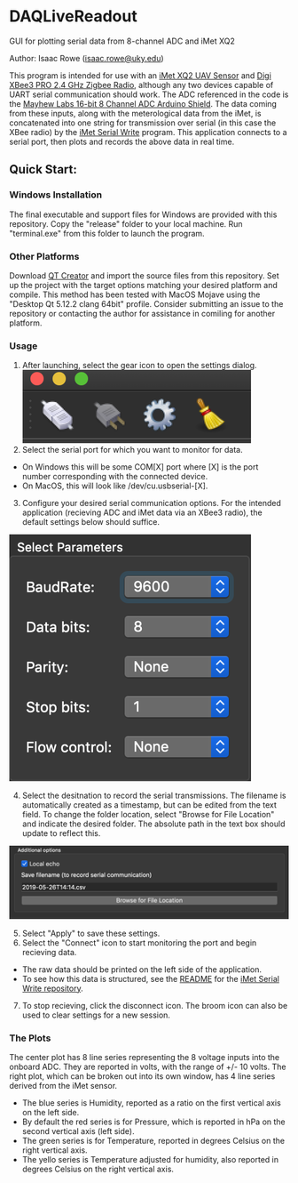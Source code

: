 # DAQLiveReadout
GUI for plotting serial data from 8-channel ADC and iMet XQ2

Author: Isaac Rowe (isaac.rowe@uky.edu)

This program is intended for use with an [iMet XQ2 UAV Sensor](http://www.intermetsystems.com/products/imet-xq2-uav-sensor) and [Digi XBee3 PRO 2.4 GHz Zigbee Radio](https://www.digi.com/products/embedded-systems/rf-modules/2-4-ghz-modules/xbee3-zigbee-3), although any two devices capable of UART serial communication should work. The ADC referenced in the code is the [Mayhew Labs 16-bit 8 Channel ADC Arduino Shield](http://mayhewlabs.com/products/extended-adc-shield). The data coming from these inputs, along with the meterological data from the iMet, is concatenated into one string for transmission over serial (in this case the XBee radio) by the [iMet Serial Write](https://github.com/ukyuav/iMetSerialWrite) program. 
This application connects to a serial port, then plots and records the above data in real time.

## Quick Start:

### Windows Installation
The final executable and support files for Windows are provided with this repository. Copy the "release" folder to your local machine. Run "terminal.exe" from this folder to launch the program.

### Other Platforms
Download [QT Creator](https://www.qt.io/download) and import the source files from this repository. Set up the project with the target options matching your desired platform and compile. This method has been tested with MacOS Mojave using the "Desktop Qt 5.12.2 clang 64bit" profile. Consider submitting an issue to the repository or contacting the author for assistance in comiling for another platform.

### Usage
1. After launching, select the gear icon to open the settings dialog.
![](/images/Screenshots/MenuIcons.png)
2. Select the serial port for which you want to monitor for data. 
  - On Windows this will be some COM[X] port where [X] is the port number corresponding with the connected device. 
  - On MacOS, this will look like /dev/cu.usbserial-[X].
3. Configure your desired serial communication options. For the intended application (recieving ADC and iMet data via an XBee3 radio), the default settings below should suffice.

![](/images/Screenshots/SerialOptions.png)

4. Select the desitnation to record the serial transmissions. The filename is automatically created as a timestamp, but can be edited from the text field. To change the folder location, select "Browse for File Location" and indicate the desired folder. The absolute path in the text box should update to reflect this.

![](/images/Screenshots/FileNameSelection.png)

5. Select "Apply" to save these settings.
6. Select the "Connect" icon to start monitoring the port and begin recieving data.
  - The raw data should be printed on the left side of the application. 
  - To see how this data is structured, see the [README](https://github.com/ukyuav/iMetSerialWrite/blob/master/README.MD) for the [iMet Serial Write repository](https://github.com/ukyuav/iMetSerialWrite).
7. To stop recieving, click the disconnect icon. The broom icon can also be used to clear settings for a new session.

### The Plots

 The center plot has 8 line series representing the 8 voltage inputs into the onboard ADC. They are reported in volts, with the range of +/- 10 volts.
 The right plot, which can be broken out into its own window, has 4 line series derived from the iMet sensor. 
  - The blue series is Humidity, reported as a ratio on the first vertical axis on the left side.
 - By default the red series is for Pressure, which is reported in hPa on the second vertical axis (left side).
 - The green series is for Temperature, reported in degrees Celsius on the right vertical axis.
 - The yello series is Temperature adjusted for humidity, also reported in degrees Celsius on the right vertical axis.
